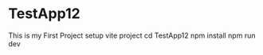 # TestApp12
This is my First Project 
setup  vite project
  cd TestApp12
  npm install
  npm run dev